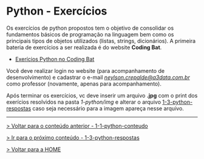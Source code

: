 # Python - Exercícios

Os exercícios de python propostos tem o objetivo de consolidar os fundamentos básicos de programação na linguagem bem como os principais tipos de objetos utilizados (listas, strings, dicionários). A primeira bateria de exercícios a ser realizada é do website **Coding Bat**.

- [Exerícios Python no Coding Bat](https://codingbat.com/python)

Você deve realizar login no website (para acompanhamento de desenvolvimento) e cadastrar o e-mail *neylson.crepalde@a3data.com.br* como professor (novamente, apenas para acompanhamento).

Após terminar os exercícios, vc deve inserir um arquivo **.jpg** com o print dos exerícios resolvidos na pasta *1-python/img* e alterar o arquivo [1-3-python-respostas](1-3-python-respostas.md) caso seja necessário para a imagem apareça nesse arquivo.

---

[> Voltar para o conteúdo anterior - 1-1-python-conteudo](1-1-python-conteudo.md)

[> Ir para o próximo conteúdo - 1-3-python-respostas](1-3-python-respostas)

[> Voltar para a HOME](../README.md)